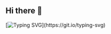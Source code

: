 ## Hi there 👋

[![Typing SVG]([https://readme-typing-svg.demolab.com/?lines=First+line+of+text;Second+line+of+text](https://readme-typing-svg.demolab.com/demo/?color=00F75C&background=FFFFFF00&center=true&vCenter=true&lines=Welcome+to+Jihoon+GitHub))](https://git.io/typing-svg)

<!--
**hoonZeee/hoonZeee** is a ✨ _special_ ✨ repository because its `README.md` (this file) appears on your GitHub profile.

Here are some ideas to get you started:

- 🔭 I’m currently working on ...
- 🌱 I’m currently learning ...
- 👯 I’m looking to collaborate on ...
- 🤔 I’m looking for help with ...
- 💬 Ask me about ...
- 📫 How to reach me: ...
- 😄 Pronouns: ...
- ⚡ Fun fact: ...
-->
